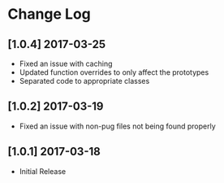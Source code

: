 # Change Log

## [1.0.4] 2017-03-25
- Fixed an issue with caching
- Updated function overrides to only affect the prototypes
- Separated code to appropriate classes

## [1.0.2] 2017-03-19
- Fixed an issue with non-pug files not being found properly

## [1.0.1] 2017-03-18
- Initial Release